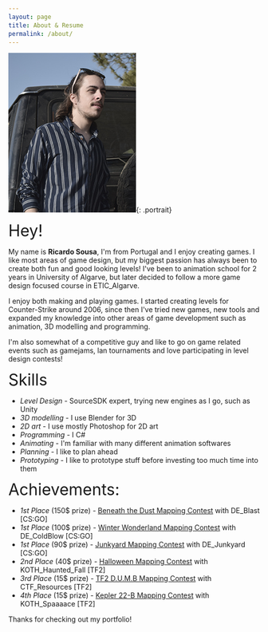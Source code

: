 ```yaml
---
layout: page
title: About & Resume
permalink: /about/
---
```


[![A picture of me](/images/portrait_final.jpg)](/images/portrait_final.jpg){: .portrait}

<font size="6">Hey!</font> <p>My name is <b>Ricardo Sousa</b>, I'm from Portugal and I enjoy creating games. I like most areas of game design, but my biggest passion has always been to create both fun and good looking levels! I've been to animation school for 2 years in University of Algarve, but later decided to follow a more game design focused course in ETIC_Algarve.</p>
<p>I enjoy both making and playing games. I started creating levels for Counter-Strike around 2006, since then I've tried new games, new tools and expanded my knowledge into other areas of game development such as animation, 3D modelling and programming.</p>
  
  
  
  
<p>I'm also somewhat of a competitive guy and like to go on game related events such as gamejams, lan tournaments and love participating in level design contests!</p>
  
 
<font size="6">Skills</font>

- _Level Design_  - SourceSDK expert, trying new engines as I go, such as Unity
- _3D modelling_  - I use Blender for 3D
- _2D art_        - I use mostly Photoshop for 2D art
- _Programming_   - I C#
- _Animating_     - I'm familiar with many different animation softwares
- _Planning_      - I like to plan ahead
- _Prototyping_   - I like to prototype stuff before investing too much time into them

<font size="6">Achievements:</font>

- _1st Place_ (150$ prize) - <a href="http://gamebanana.com/contests/winners/69">Beneath the Dust Mapping Contest</a> with DE_Blast [CS:GO]
- _1st Place_ (100$ prize) - <a href="http://gamebanana.com/contests/winners/31">Winter Wonderland Mapping Contest</a> with DE_ColdBlow [CS:GO]
- _1st Place_ (90$ prize) - <a href="http://gamebanana.com/contests/winners/23">Junkyard Mapping Contest</a> with DE_Junkyard [CS:GO]
- _2nd Place_ (40$ prize) - <a href="http://gamebanana.com/contests/winners/8">Halloween Mapping Contest</a> with KOTH_Haunted_Fall [TF2]
- _3rd Place_ (15$ prize) - <a href="http://gamebanana.com/contests/winners/4">TF2 D.U.M.B Mapping Contest</a> with CTF_Resources [TF2]
- _4th Place_ (15$ prize) - <a href="http://gamebanana.com/contests/winners/16">Kepler 22-B Mapping Contest</a> with KOTH_Spaaaace [TF2]


Thanks for checking out my portfolio!
